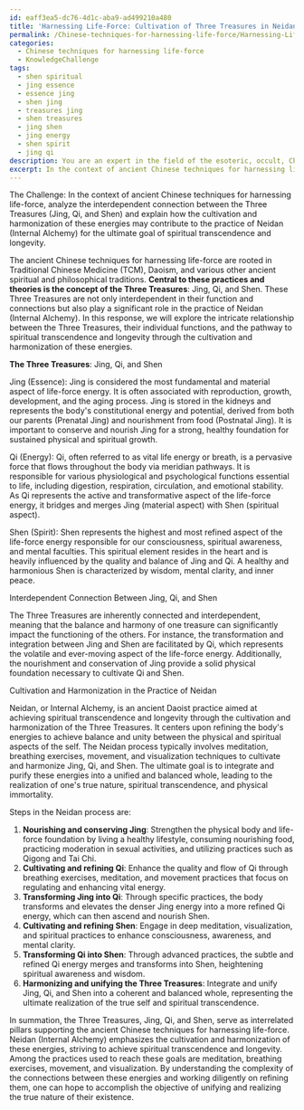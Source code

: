 ```yaml
---
id: eaff3ea5-dc76-4d1c-aba9-ad499210a480
title: 'Harnessing Life-Force: Cultivation of Three Treasures in Neidan'
permalink: /Chinese-techniques-for-harnessing-life-force/Harnessing-Life-Force-Cultivation-of-Three-Treasures-in-Neidan/
categories:
  - Chinese techniques for harnessing life-force
  - KnowledgeChallenge
tags:
  - shen spiritual
  - jing essence
  - essence jing
  - shen jing
  - treasures jing
  - shen treasures
  - jing shen
  - jing energy
  - shen spirit
  - jing qi
description: You are an expert in the field of the esoteric, occult, Chinese techniques for harnessing life-force and Education. You are a writer of tests, challenges, books and deep knowledge on Chinese techniques for harnessing life-force for initiates and students to gain deep insights and understanding from. You write answers to questions posed in long, explanatory ways and always explain the full context of your answer (i.e., related concepts, formulas, examples, or history), as well as the step-by-step thinking process you take to answer the challenges. Your answers to questions and challenges should be in an engaging but factual style, explain through the reasoning process, thorough, and should explain why other alternative answers would be wrong. Summarize the key themes, ideas, and conclusions at the end.
excerpt: In the context of ancient Chinese techniques for harnessing life-force, analyze the interdependent connection between the Three Treasures (Jing, Qi, and Shen) and explain how the cultivation and harmonization of these energies may contribute to the practice of Neidan (Internal Alchemy) for the ultimate goal of spiritual transcendence and longevity.
---
```

The Challenge: In the context of ancient Chinese techniques for harnessing life-force, analyze the interdependent connection between the Three Treasures (Jing, Qi, and Shen) and explain how the cultivation and harmonization of these energies may contribute to the practice of Neidan (Internal Alchemy) for the ultimate goal of spiritual transcendence and longevity.

The ancient Chinese techniques for harnessing life-force are rooted in Traditional Chinese Medicine (TCM), Daoism, and various other ancient spiritual and philosophical traditions. **Central to these practices and theories is the concept of the Three Treasures**: Jing, Qi, and Shen. These Three Treasures are not only interdependent in their function and connections but also play a significant role in the practice of Neidan (Internal Alchemy). In this response, we will explore the intricate relationship between the Three Treasures, their individual functions, and the pathway to spiritual transcendence and longevity through the cultivation and harmonization of these energies.

**The Three Treasures**: Jing, Qi, and Shen

Jing (Essence): Jing is considered the most fundamental and material aspect of life-force energy. It is often associated with reproduction, growth, development, and the aging process. Jing is stored in the kidneys and represents the body's constitutional energy and potential, derived from both our parents (Prenatal Jing) and nourishment from food (Postnatal Jing). It is important to conserve and nourish Jing for a strong, healthy foundation for sustained physical and spiritual growth.

Qi (Energy): Qi, often referred to as vital life energy or breath, is a pervasive force that flows throughout the body via meridian pathways. It is responsible for various physiological and psychological functions essential to life, including digestion, respiration, circulation, and emotional stability. As Qi represents the active and transformative aspect of the life-force energy, it bridges and merges Jing (material aspect) with Shen (spiritual aspect).

Shen (Spirit): Shen represents the highest and most refined aspect of the life-force energy responsible for our consciousness, spiritual awareness, and mental faculties. This spiritual element resides in the heart and is heavily influenced by the quality and balance of Jing and Qi. A healthy and harmonious Shen is characterized by wisdom, mental clarity, and inner peace.

Interdependent Connection Between Jing, Qi, and Shen

The Three Treasures are inherently connected and interdependent, meaning that the balance and harmony of one treasure can significantly impact the functioning of the others. For instance, the transformation and integration between Jing and Shen are facilitated by Qi, which represents the volatile and ever-moving aspect of the life-force energy. Additionally, the nourishment and conservation of Jing provide a solid physical foundation necessary to cultivate Qi and Shen.

Cultivation and Harmonization in the Practice of Neidan

Neidan, or Internal Alchemy, is an ancient Daoist practice aimed at achieving spiritual transcendence and longevity through the cultivation and harmonization of the Three Treasures. It centers upon refining the body's energies to achieve balance and unity between the physical and spiritual aspects of the self. The Neidan process typically involves meditation, breathing exercises, movement, and visualization techniques to cultivate and harmonize Jing, Qi, and Shen. The ultimate goal is to integrate and purify these energies into a unified and balanced whole, leading to the realization of one's true nature, spiritual transcendence, and physical immortality.

Steps in the Neidan process are:
1. **Nourishing and conserving Jing**: Strengthen the physical body and life-force foundation by living a healthy lifestyle, consuming nourishing food, practicing moderation in sexual activities, and utilizing practices such as Qigong and Tai Chi.
2. **Cultivating and refining Qi**: Enhance the quality and flow of Qi through breathing exercises, meditation, and movement practices that focus on regulating and enhancing vital energy.
3. **Transforming Jing into Qi**: Through specific practices, the body transforms and elevates the denser Jing energy into a more refined Qi energy, which can then ascend and nourish Shen.
4. **Cultivating and refining Shen**: Engage in deep meditation, visualization, and spiritual practices to enhance consciousness, awareness, and mental clarity.
5. **Transforming Qi into Shen**: Through advanced practices, the subtle and refined Qi energy merges and transforms into Shen, heightening spiritual awareness and wisdom.
6. **Harmonizing and unifying the Three Treasures**: Integrate and unify Jing, Qi, and Shen into a coherent and balanced whole, representing the ultimate realization of the true self and spiritual transcendence.

In summation, the Three Treasures, Jing, Qi, and Shen, serve as interrelated pillars supporting the ancient Chinese techniques for harnessing life-force. Neidan (Internal Alchemy) emphasizes the cultivation and harmonization of these energies, striving to achieve spiritual transcendence and longevity. Among the practices used to reach these goals are meditation, breathing exercises, movement, and visualization. By understanding the complexity of the connections between these energies and working diligently on refining them, one can hope to accomplish the objective of unifying and realizing the true nature of their existence.
